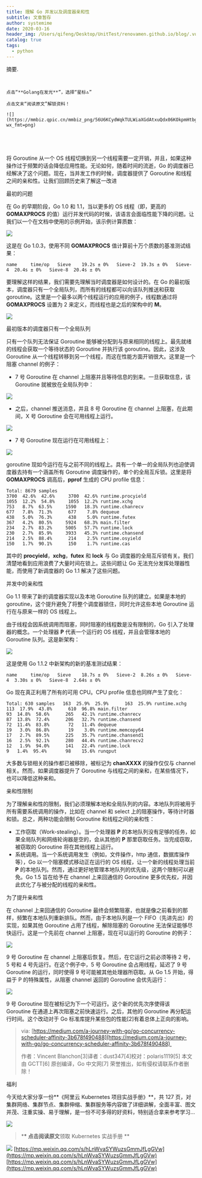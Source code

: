```yaml
---
title: 理解 Go 并发以及调度器亲和性
subtitle: 文章暂存
author: systemime
date: 2020-03-16
header_img: /Users/qifeng/Desktop/UnitTest/renovamen.github.io/blog/.vuepress/public/img/in-post/header/10.jpg
catalog: true
tags:
  - python
---
```

摘要.

<!-- more -->
```


点击“**Golang在发光**”，选择“星标🔝”  

点击文末“阅读原文”解锁资料！

![](https://mmbiz.qpic.cn/mmbiz_png/56U6KCydWqkTULWiaXGdAtxuQdx06KOkpmHtbgibWYcqViaga7wzPyVz6f58sjVP35ytP5dmr9jVtiaO0MXVgg7RjA/640?wx_fmt=png)





```

将 Goroutine 从一个 OS 线程切换到另一个线程需要一定开销，并且，如果这种操作过于频繁的话会降低应用性能。无论如何，随着时间的流逝，Go 的调度器已经解决了这个问题。现在，当并发工作的时候，调度器提供了 Goroutine 和线程之间的亲和性。让我们回顾历史来了解这一改进

最初的问题

在 Go 的早期阶段，Go 1.0 和 1.1，当以更多的 OS 线程（即，更高的**GOMAXPROCS** 的值）运行并发代码的时候，该语言会面临性能下降的问题。让我们以一个在文档中使用的示例开始，该示例计算质数：

![](https://mmbiz.qpic.cn/mmbiz_jpg/56U6KCydWqkj7gxnJKfqG4TibOHVjJeyGLAOcjvb2Qz1UcWVjo3rUL3Xz8LQ2EyR8kq4lAsT4P3Vh88ia4Id3kxg/640?wx_fmt=jpeg)

这是在 Go 1.0.3，使用不同 **GOMAXPROCS** 值计算前十万个质数的基准测试结果：

`name     time/op  
Sieve    19.2s ± 0%  
Sieve-2  19.3s ± 0%  
Sieve-4  20.4s ± 0%  
Sieve-8  20.4s ± 0%  
`

要理解这样的结果，我们需要先理解当时调度器是如何设计的。在 Go 的最初版本，调度器只有一个全局队列，而所有的线程都可以向该队列推送和获取 goroutine。这里是一个最多以两个线程运行的应用的例子，线程数通过将 **GOMAXPROCS** 设置为 2 来定义，而线程也是之后的架构中的 **M**。

![](https://mmbiz.qpic.cn/mmbiz_png/56U6KCydWqkj7gxnJKfqG4TibOHVjJeyGC10AC03pPqUriaAYObXX0DmhHhAd4xWqkE75iaH65UBgeEKS4hrx7FWQ/640?wx_fmt=png)

最初版本的调度器只有一个全局队列

只有一个队列无法保证 Goroutine 能够被分配到与原来相同的线程上。最先就绪的线程会获取一个等待状态的 Goroutine 并执行该 goroutine。因此，这涉及 Goroutine 从一个线程转移到另一个线程，而这在性能方面开销很大。这里是一个阻塞 channel 的例子：

-   7 号 Goroutine 在 channel 上阻塞并且等待信息的到来。一旦获取信息，该 Goroutine 就被放在全局队列中：

![](https://mmbiz.qpic.cn/mmbiz_jpg/56U6KCydWqkj7gxnJKfqG4TibOHVjJeyG0EeEna0RYiaDA8KeUa3CISPzmoUgy5icKib2ZQrPsIA36w4KdgZyfc32Q/640?wx_fmt=jpeg)

-   之后，channel 推送消息，并且 8 号 Goroutine 在 channel 上阻塞，在此期间，X 号 Goroutine 会在可用线程上运行。

![](https://mmbiz.qpic.cn/mmbiz_png/56U6KCydWqkj7gxnJKfqG4TibOHVjJeyGoQJD6eJrHPBdiakicmMib0VTnaLGicU2F5WzibzJqPib1AzDqCx9icjkcLKbw/640?wx_fmt=png)

-   7 号 Goroutine 现在运行在可用线程上：

![](https://mmbiz.qpic.cn/mmbiz_png/56U6KCydWqkj7gxnJKfqG4TibOHVjJeyGibj0jcNyRLF0ldJClQnwBTE2xmv4PYMic7IcQsoasialR4vgVk772ASGA/640?wx_fmt=png)

goroutine 现如今运行在与之前不同的线程上。具有一个单一的全局队列也迫使调度器去持有一个涵盖所有 Goroutine 调度操作的，单个的全局互斥锁。这里是将 **GOMAXPROCS** 调高后，**pprof** 生成的 CPU profile 信息：

`Total: 8679 samples  
3700  42.6%  42.6%     3700  42.6% runtime.procyield  
1055  12.2%  54.8%     1055  12.2% runtime.xchg  
753   8.7%  63.5%     1590   18.3% runtime.chanrecv  
677   7.8%  71.3%      677    7.8% dequeue  
438   5.0%  76.3%      438    5.0% runtime.futex  
367   4.2%  80.5%     5924   68.3% main.filter  
234   2.7%  83.2%     5005   57.7% runtime.lock  
230   2.7%  85.9%     3933   45.3% runtime.chansend  
214   2.5%  88.4%      214    2.5% runtime.osyield  
150   1.7%  90.1%      150    1.7% runtime.cas  
`

其中的 **procyield**，**xchg**，**futex** 和 **lock** 与 Go 调度器的全局互斥锁有关。我们清楚地看到应用浪费了大量时间在锁上。这些问题让 Go 无法充分发挥处理器性能，而使用了新调度器的 Go 1.1 解决了这些问题。

并发中的亲和性

Go 1.1 带来了新的调度器实现以及本地 Goroutine 队列的建立。如果是本地的 goroutine，这个提升避免了将整个调度器锁住，同时允许这些本地 Goroutine 运行在与原来一样的 OS 线程上。 

由于线程会因系统调用而阻塞，同时阻塞的线程数是没有限制的，Go 引入了处理器的概念。一个处理器 **P** 代表一个运行的 OS 线程，并且会管理本地的 Goroutine 队列。这是新架构：

![](https://mmbiz.qpic.cn/mmbiz_png/56U6KCydWqkj7gxnJKfqG4TibOHVjJeyGhCE8yJJKMqxGDgbPfItApa50X8vWCadYlrj05pKwForIJlVWfT1Gnw/640?wx_fmt=png)

这是使用 Go 1.1.2 中新架构的新的基准测试结果：

`name     time/op  
Sieve    18.7s ± 0%  
Sieve-2  8.26s ± 0%  
Sieve-4  3.30s ± 0%  
Sieve-8  2.64s ± 0%  
`

Go 现在真正利用了所有的可用 CPU。CPU profile 信息也同样产生了变化：

`Total: 630 samples  
163  25.9%  25.9%      163  25.9% runtime.xchg  
113  17.9%  43.8%      610  96.8% main.filter  
93  14.8%  58.6%      265   42.1% runtime.chanrecv  
87  13.8%  72.4%      206   32.7% runtime.chansend  
72  11.4%  83.8%       72   11.4% dequeue  
19   3.0%  86.8%       19    3.0% runtime.memcopy64  
17   2.7%  89.5%      225   35.7% runtime.chansend1  
16   2.5%  92.1%      280   44.4% runtime.chanrecv2  
12   1.9%  94.0%      141   22.4% runtime.lock  
9   1.4%  95.4%       98    15.6% runqput  
`

大多数与锁相关的操作都已被移除，被标记为 **chanXXXX** 的操作仅仅与 channel 相关。然而，如果调度器提升了 Goroutine 与线程之间的亲和，在某些情况下，也可以降低这种亲和。

亲和性限制

为了理解亲和性的限制，我们必须理解本地和全局队列的内容。本地队列将被用于所有需要系统调用的操作，比如在 channel 和 select 上的阻塞操作，等待计时器和锁。总之，两种功能会限制 Goroutine 和线程之间的亲和性：

-   工作窃取（Work-stealing）。当一个处理器 **P** 的本地队列没有足够的任务，如果全局队列和网络轮询器是空的，会从其他的 **P** 那里窃取任务。当完成窃取，被窃取的 Goroutine 将在其他线程上运行。
-   系统调用。当一个系统调用发生（例如，文件操作，http 通信，数据库操作等），Go 以一个阻塞模式移动正在运行的 OS 线程，让一个新的线程处理当前 **P** 的本地队列。然而，通过更好地管理本地队列的优先级，这两个限制可以避免。Go 1.5 旨在给予在 channel 上来回通信的 Goroutine 更多优先权，并因此优化了与被分配的线程的亲和性。

为了提升亲和性

在 channel 上来回通信的 Goroutine 最终会频繁阻塞，也就是像之前看到的那样，频繁在本地队列重新排队。然而，由于本地队列是一个 FIFO（先进先出）的实现，如果其他 Goroutine 占用了线程，解除阻塞的 Goroutine 无法保证能够尽快运行。这是一个先前在 channel 上阻塞，现在可以运行的 Goroutine 的例子：

![](https://mmbiz.qpic.cn/mmbiz_png/56U6KCydWqkj7gxnJKfqG4TibOHVjJeyGHaxsVmvRFYicv2X12ib8VSEVrlFFiaXrMZeCHGYibJ3O6v3xdJc0Fic5jSg/640?wx_fmt=png)

9 号 Goroutine 在 channel 上阻塞后恢复。然后，在它运行之前必须等待 2 号，5 号和 4 号先运行。在这个例子中，5 号 Goroutine 会占用线程，延迟了 9 号 Goroutine 的运行，同时使得 9 号可能被其他处理器所窃取。从 Go 1.5 开始，得益于 P 的特殊属性，从阻塞 channel 返回的 Goroutine 会优先运行：

![](https://mmbiz.qpic.cn/mmbiz_jpg/56U6KCydWqkj7gxnJKfqG4TibOHVjJeyGP1mL8fNIb2Lhj2icWhvVE9HoSFzIuGenkniaKKvQVVUicnIcoc8XCRv6w/640?wx_fmt=jpeg)

9 号 Goroutine 现在被标记为下一个可运行。这个新的优先次序使得该 Goroutine 在通道上再次阻塞之前快速运行。之后，其他的 Goroutine 再分配运行时间。这个改动对于 Go 标准库提升某些包的性能\[2]有着总体上正向的影响。

> via: [https://medium.com/a-journey-with-go/go-concurrency-scheduler-affinity-3b678f490488](https://medium.com/a-journey-with-go/go-concurrency-scheduler-affinity-3b678f490488) 
>
> 作者：Vincent Blanchon\[3]译者：dust347\[4]校对：polaris1119\[5] 本文由 GCTT\[6] 原创编译，Go 中文网\[7] 荣誉推出，如有侵权请联系作者删除！

福利

今天给大家分享一份**《阿里云 Kubernetes 项目实战手册》**，共 127 页，对集群网络、集群节点、集群伸缩、集群服务等内容做了详细讲解，全面丰富、图文并茂、注重实操、易于理解，是一份不可多得的好资料，特别适合拿来参考学习...  

![](https://mmbiz.qpic.cn/mmbiz_gif/56U6KCydWqmRNot2kbDGjic3TIsDSapFQxmvWicPia9R7k2b5icohvpjyI0cg7eLXaWpeqeQib7fRkzwF6lt6rY2iabw/640?wx_fmt=gif)

> \***\* 点击阅读原文**领取 Kubernetes 实战手册 \*\*

![](https://mmbiz.qpic.cn/mmbiz_gif/56U6KCydWqkj7gxnJKfqG4TibOHVjJeyGkjC2aVZsobSf2JkxoK1xRukYtyqiaTp4lDFHPLDNrfLBqkE7iaX44Ysg/640?wx_fmt=gif) 
 [https://mp.weixin.qq.com/s/hLnWvaSYWuzsGmmJfLgGVw](https://mp.weixin.qq.com/s/hLnWvaSYWuzsGmmJfLgGVw) 
 [https://mp.weixin.qq.com/s/hLnWvaSYWuzsGmmJfLgGVw](https://mp.weixin.qq.com/s/hLnWvaSYWuzsGmmJfLgGVw)
